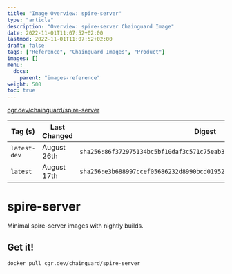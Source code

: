 ```yaml
---
title: "Image Overview: spire-server"
type: "article"
description: "Overview: spire-server Chainguard Image"
date: 2022-11-01T11:07:52+02:00
lastmod: 2022-11-01T11:07:52+02:00
draft: false
tags: ["Reference", "Chainguard Images", "Product"]
images: []
menu:
  docs:
    parent: "images-reference"
weight: 500
toc: true
---
```


[cgr.dev/chainguard/spire-server](https://github.com/chainguard-images/images/tree/main/images/spire-server)

| Tag (s)       | Last Changed | Digest                                                                    |
|---------------|--------------|---------------------------------------------------------------------------|
|  `latest-dev` | August 26th  | `sha256:86f372975134bc5bf10daf3c571c75eab32247b856a751f0e70883d23a06bdec` |
|  `latest`     | August 17th  | `sha256:e3b688997ccef05686232d8990bcd01952641a889157e3e59597871aeda95ed3` |

# spire-server

Minimal spire-server images with nightly builds.

## Get it!

```shell
docker pull cgr.dev/chainguard/spire-server
```

